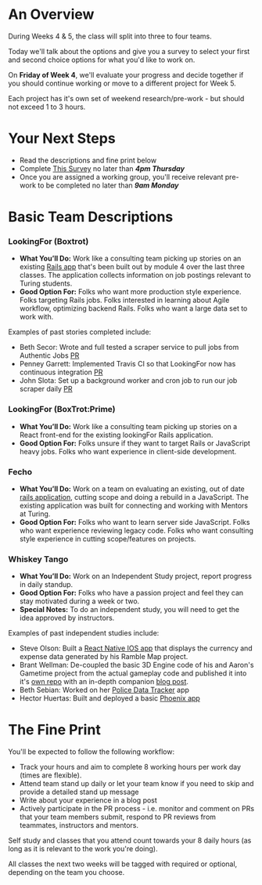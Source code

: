 # An Overview

During Weeks 4 & 5, the class will split into three to four teams.

Today we'll talk about the options and give you a survey to select your first and second choice options for what you'd like to work on.

On **Friday of Week 4**, we'll evaluate your progress and decide together if you should continue working or move to a different project for Week 5.

Each project has it's own set of weekend research/pre-work - but should not exceed 1 to 3 hours.

# Your Next Steps

  - Read the descriptions and fine print below
  - Complete [This Survey](http://goo.gl/forms/E07YUJc0EVqKmYl83) no later than ***4pm Thursday***
  - Once you are assigned a working group, you'll receive relevant pre-work to be completed no later than ***9am Monday***

# Basic Team Descriptions

### LookingFor (Boxtrot)

- **What You’ll Do:** Work like a consulting team picking up stories on an existing [Rails app](https://github.com/LookingForMe/lookingfor) that's been built out by module 4 over the last three classes. The application collects information on job postings relevant to Turing students.
- **Good Option For:** Folks who want more production style experience. Folks targeting Rails jobs. Folks interested in learning about Agile workflow, optimizing backend Rails. Folks who want a large data set to work with.

Examples of past stories completed include:

- Beth Secor: Wrote and full tested a scraper service to pull jobs from Authentic Jobs [PR](https://github.com/LookingForMe/lookingfor/pull/51)
- Penney Garrett: Implemented Travis CI so that LookingFor now has continuous integration
[PR](https://github.com/LookingForMe/lookingfor/pull/50)
- John Slota: Set up a background worker and cron job to run our job scraper daily [PR](https://github.com/LookingForMe/lookingfor/pull/44)

### LookingFor (BoxTrot:Prime)

- **What You’ll Do:** Work like a consulting team picking up stories on a React front-end for the existing lookingFor Rails application.
- **Good Option For:** Folks unsure if they want to target Rails or JavaScript heavy jobs. Folks who want experience in client-side development.

### Fecho

- **What You’ll Do:** Work on a team on evaluating an existing, out of date [rails application](https://github.com/turingschool-projects/mentorSHIP), cutting scope and doing a rebuild in a JavaScript. The existing application was built for connecting and working with Mentors at Turing.
- **Good Option For:** Folks who want to learn server side JavaScript. Folks who want experience reviewing legacy code. Folks who want consulting style experience in cutting scope/features on projects.

### Whiskey Tango

  -  **What You’ll Do:** Work on an Independent Study project, report progress in daily standup.
  -  **Good Option For:** Folks who have a passion project and feel they can stay motivated during a week or two.
  -  **Special Notes:** To do an independent study, you will need to get the idea approved by instructors.

Examples of past independent studies include:
 - Steve Olson: Built a [React Native IOS app](https://github.com/SteveOscar/Ramble_App) that displays the currency and expense data generated by his Ramble Map project.
 - Brant Wellman: De-coupled the basic 3D Engine code of his and Aaron's Gametime project from the actual gameplay code and published it into it's [own repo](https://github.com/brantwellman/3D-graphics-engine) with an in-depth companion [blog post](http://www.co-de-pendency.com/creating-a-3d-engine-the-setup-and-rendering-points/).
 - Beth Sebian: Worked on her [Police Data Tracker](https://github.com/bethsebian/police_data_tracker) app
 - Hector Huertas: Built and deployed a basic [Phoenix app](https://github.com/hectorhuertas/colabora_api)  

# The Fine Print

You'll be expected to follow the following workflow:
  - Track your hours and aim to complete 8 working hours per work day (times are flexible).
  - Attend team stand up daily or let your team know if you need to skip and provide a detailed stand up message
  - Write about your experience in a blog post
  - Actively participate in the PR process - i.e. monitor and comment on PRs that your team members submit, respond to PR reviews from teammates, instructors and mentors.

Self study and classes that you attend count towards your 8 daily hours (as long as it is relevant to the work you're doing).

All classes the next two weeks will be tagged with required or optional, depending on the team you choose.
